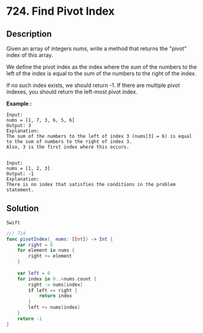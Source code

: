 # 724. Find Pivot Index

## Description

Given an array of integers nums, write a method that returns the "pivot" index of this array.

We define the pivot index as the index where the sum of the numbers to the left of the index is equal to the sum of the numbers to the right of the index.

If no such index exists, we should return -1. If there are multiple pivot indexes, you should return the left-most pivot index.

**Example :**

```
Input: 
nums = [1, 7, 3, 6, 5, 6]
Output: 3
Explanation: 
The sum of the numbers to the left of index 3 (nums[3] = 6) is equal to the sum of numbers to the right of index 3.
Also, 3 is the first index where this occurs.


Input: 
nums = [1, 2, 3]
Output: -1
Explanation: 
There is no index that satisfies the conditions in the problem statement.
```

## Solution

`Swift`

```swift
/// 724
func pivotIndex(_ nums: [Int]) -> Int {
    var right = 0
    for element in nums {
        right += element
    }
    
    var left = 0
    for index in 0..<nums.count {
        right -= nums[index]
        if left == right {
            return index
        }
        left += nums[index]
    }
    return -1
}
```